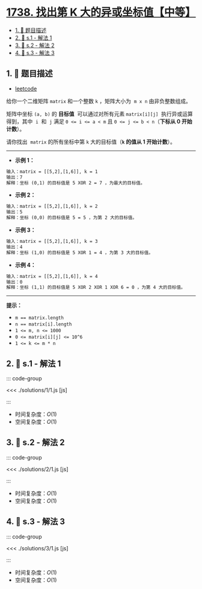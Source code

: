 # [1738. 找出第 K 大的异或坐标值【中等】](https://github.com/tnotesjs/TNotes.leetcode/tree/main/notes/1738.%20%E6%89%BE%E5%87%BA%E7%AC%AC%20K%20%E5%A4%A7%E7%9A%84%E5%BC%82%E6%88%96%E5%9D%90%E6%A0%87%E5%80%BC%E3%80%90%E4%B8%AD%E7%AD%89%E3%80%91)

<!-- region:toc -->

- [1. 📝 题目描述](#1--题目描述)
- [2. 🎯 s.1 - 解法 1](#2--s1---解法-1)
- [3. 🎯 s.2 - 解法 2](#3--s2---解法-2)
- [4. 🎯 s.3 - 解法 3](#4--s3---解法-3)

<!-- endregion:toc -->

## 1. 📝 题目描述

- [leetcode](https://leetcode.cn/problems/find-kth-largest-xor-coordinate-value/)

给你一个二维矩阵 `matrix` 和一个整数 `k` ，矩阵大小为  `m x n` 由非负整数组成。

矩阵中坐标 `(a, b)` 的 **目标值**  可以通过对所有元素 `matrix[i][j]`  执行异或运算得到，其中  `i`  和  `j` 满足 `0 <= i <= a < m` 且 `0 <= j <= b < n`（**下标从 0 开始计数**）。

请你找出  `matrix` 的所有坐标中第 `k` 大的目标值（**`k` 的值从 1 开始计数**）。

---

- **示例 1：**

```txt
输入：matrix = [[5,2],[1,6]], k = 1
输出：7
解释：坐标 (0,1) 的目标值是 5 XOR 2 = 7 ，为最大的目标值。
```

- **示例 2：**

```txt
输入：matrix = [[5,2],[1,6]], k = 2
输出：5
解释：坐标 (0,0) 的目标值是 5 = 5 ，为第 2 大的目标值。
```

- **示例 3：**

```txt
输入：matrix = [[5,2],[1,6]], k = 3
输出：4
解释：坐标 (1,0) 的目标值是 5 XOR 1 = 4 ，为第 3 大的目标值。
```

- **示例 4：**

```txt
输入：matrix = [[5,2],[1,6]], k = 4
输出：0
解释：坐标 (1,1) 的目标值是 5 XOR 2 XOR 1 XOR 6 = 0 ，为第 4 大的目标值。
```

---

**提示：**

- `m == matrix.length`
- `n == matrix[i].length`
- `1 <= m, n <= 1000`
- `0 <= matrix[i][j] <= 10^6`
- `1 <= k <= m * n`

## 2. 🎯 s.1 - 解法 1

::: code-group

<<< ./solutions/1/1.js [js]

:::

- 时间复杂度：$O(1)$
- 空间复杂度：$O(1)$

## 3. 🎯 s.2 - 解法 2

::: code-group

<<< ./solutions/2/1.js [js]

:::

- 时间复杂度：$O(1)$
- 空间复杂度：$O(1)$

## 4. 🎯 s.3 - 解法 3

::: code-group

<<< ./solutions/3/1.js [js]

:::

- 时间复杂度：$O(1)$
- 空间复杂度：$O(1)$
